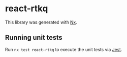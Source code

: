 # react-rtkq

This library was generated with [Nx](https://nx.dev).

## Running unit tests

Run `nx test react-rtkq` to execute the unit tests via [Jest](https://jestjs.io).
